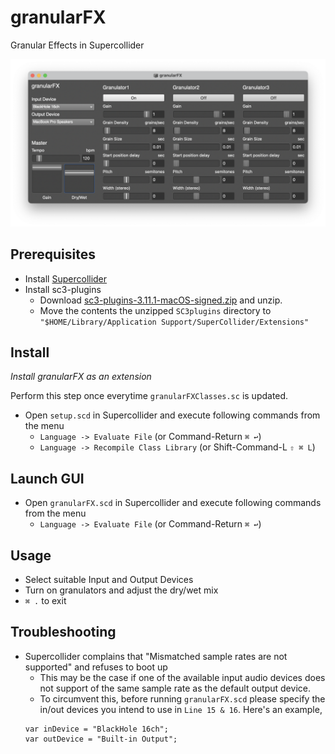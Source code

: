 # granularFX
Granular Effects in Supercollider

![GUI](gui.png?raw=true "granularFX")

## Prerequisites
* Install [Supercollider](https://supercollider.github.io/download)
* Install sc3-plugins
  * Download [sc3-plugins-3.11.1-macOS-signed.zip](https://github.com/supercollider/sc3-plugins/releases/download/Version-3.11.1/sc3-plugins-3.11.1-macOS-signed.zip) and unzip.
  * Move the contents the unzipped `SC3plugins` directory to `"$HOME/Library/Application Support/SuperCollider/Extensions"`

## Install

*Install granularFX as an extension*

Perform this step once everytime `granularFXClasses.sc` is updated.

* Open `setup.scd` in Supercollider and execute following commands from the menu
  * `Language -> Evaluate File` (or Command-Return `⌘ ↩`)
  * `Language -> Recompile Class Library` (or Shift-Command-L `⇧ ⌘ L`)

## Launch GUI

* Open `granularFX.scd` in Supercollider and execute following commands from the menu
  * `Language -> Evaluate File` (or Command-Return `⌘ ↩`)

## Usage

* Select suitable Input and Output Devices
* Turn on granulators and adjust the dry/wet mix
* `⌘ .` to exit

## Troubleshooting

* Supercollider complains that "Mismatched sample rates are not supported" and refuses to boot up
  * This may be the case if one of the available input audio devices does not support of the same sample rate as the default output device.
  * To circumvent this, before running `granularFX.scd` please specify the in/out devices you intend to use in `Line 15 & 16`. Here's an example,
  ```
  var inDevice = "BlackHole 16ch";
  var outDevice = "Built-in Output";
  ```
